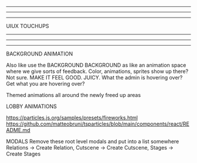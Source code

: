 --------------------------------------------------------------------------------------
--------------------------------------------------------------------------------------
--------------------------------------------------------------------------------------

UIUX TOUCHUPS

--------------------------------------------------------------------------------------
--------------------------------------------------------------------------------------
--------------------------------------------------------------------------------------

BACKGROUND ANIMATION

Also like use the BACKGROUND BACKGROUND as like an animation space where we give sorts of feedback. Color, animations, sprites show up there? Not sure. MAKE IT FEEL GOOD. JUICY. What the admin is hovering over? Get what you are hovering over? 

Themed animations all around the newly freed up areas

LOBBY ANIMATIONS

https://particles.js.org/samples/presets/fireworks.html
https://github.com/matteobruni/tsparticles/blob/main/components/react/README.md

MODALS
  Remove these root level modals and put into a list somewhere
    Relations -> Create Relation,
    Cutscene -> Create Cutscene, 
    Stages -> Create Stages